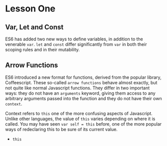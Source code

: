 # Lesson One

## Var, Let and Const

ES6 has added two new ways to define variables, in addition to the venerable `var`. `let` and `const` differ significantly
from `var` in both their scoping rules and in their mutability. 

## Arrow Functions

ES6 introduced a new format for functions, derived from the popular library, Coffeescript. 
These so-called `arrow functions` behave almost exactly, but not quite like normal Javascript 
functions. They differ in two important ways: they do not have an `arguments` keyword, giving them 
access to any arbitrary arguments passed into the function and they do not have their own `context`. 

Context refers to `this` one of the more confusing aspects of Javascript. Unlike other languages, the 
value of `this` varies depending on where it is called. You may have seen `var self = this` before, one 
of the more popular ways of redeclaring this to be sure of its current value. 

* `this` 


